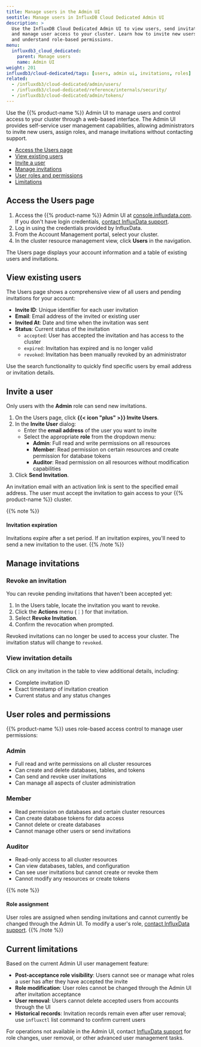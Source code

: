 ```yaml
---
title: Manage users in the Admin UI
seotitle: Manage users in InfluxDB Cloud Dedicated Admin UI
description: >
  Use the InfluxDB Cloud Dedicated Admin UI to view users, send invitations, assign roles, 
  and manage user access to your cluster. Learn how to invite new users, revoke invitations, 
  and understand role-based permissions.
menu:
  influxdb3_cloud_dedicated:
    parent: Manage users
    name: Admin UI
weight: 201
influxdb3/cloud-dedicated/tags: [users, admin ui, invitations, roles]
related:
  - /influxdb3/cloud-dedicated/admin/users/
  - /influxdb3/cloud-dedicated/reference/internals/security/
  - /influxdb3/cloud-dedicated/admin/tokens/
---
```


Use the {{% product-name %}} Admin UI to manage users and control access to your cluster through a web-based interface. The Admin UI provides self-service user management capabilities, allowing administrators to invite new users, assign roles, and manage invitations without contacting support.

- [Access the Users page](#access-the-users-page)
- [View existing users](#view-existing-users)
- [Invite a user](#invite-a-user)
- [Manage invitations](#manage-invitations)
- [User roles and permissions](#user-roles-and-permissions)
- [Limitations](#limitations)

## Access the Users page

1. Access the {{% product-name %}} Admin UI at [console.influxdata.com](https://console.influxdata.com).
   If you don't have login credentials, [contact InfluxData support](https://support.influxdata.com).
2. Log in using the credentials provided by InfluxData.
3. From the Account Management portal, select your cluster.
4. In the cluster resource management view, click **Users** in the navigation.

The Users page displays your account information and a table of existing users and invitations.

## View existing users

The Users page shows a comprehensive view of all users and pending invitations for your account:

- **Invite ID**: Unique identifier for each user invitation
- **Email**: Email address of the invited or existing user  
- **Invited At**: Date and time when the invitation was sent
- **Status**: Current status of the invitation
  - `accepted`: User has accepted the invitation and has access to the cluster
  - `expired`: Invitation has expired and is no longer valid
  - `revoked`: Invitation has been manually revoked by an administrator

Use the search functionality to quickly find specific users by email address or invitation details.

## Invite a user

Only users with the **Admin** role can send new invitations.

1. On the Users page, click **{{< icon "plus" >}} Invite Users**.
2. In the **Invite User** dialog:
   - Enter the **email address** of the user you want to invite
   - Select the appropriate **role** from the dropdown menu:
     - **Admin**: Full read and write permissions on all resources
     - **Member**: Read permission on certain resources and create permission for database tokens
     - **Auditor**: Read permission on all resources without modification capabilities
3. Click **Send Invitation**.

An invitation email with an activation link is sent to the specified email address. The user must accept the invitation to gain access to your {{% product-name %}} cluster.

{{% note %}}
#### Invitation expiration
Invitations expire after a set period. If an invitation expires, you'll need to send a new invitation to the user.
{{% /note %}}

## Manage invitations

### Revoke an invitation

You can revoke pending invitations that haven't been accepted yet:

1. In the Users table, locate the invitation you want to revoke.
2. Click the **Actions** menu (⋮) for that invitation.
3. Select **Revoke Invitation**.
4. Confirm the revocation when prompted.

Revoked invitations can no longer be used to access your cluster. The invitation status will change to `revoked`.

### View invitation details

Click on any invitation in the table to view additional details, including:
- Complete invitation ID
- Exact timestamp of invitation creation
- Current status and any status changes

## User roles and permissions

{{% product-name %}} uses role-based access control to manage user permissions:

### Admin
- Full read and write permissions on all cluster resources
- Can create and delete databases, tables, and tokens
- Can send and revoke user invitations
- Can manage all aspects of cluster administration

### Member  
- Read permission on databases and certain cluster resources
- Can create database tokens for data access
- Cannot delete or create databases
- Cannot manage other users or send invitations

### Auditor
- Read-only access to all cluster resources
- Can view databases, tables, and configuration
- Can see user invitations but cannot create or revoke them
- Cannot modify any resources or create tokens

{{% note %}}
#### Role assignment
User roles are assigned when sending invitations and cannot currently be changed through the Admin UI. To modify a user's role, [contact InfluxData support](https://support.influxdata.com).
{{% /note %}}

## Current limitations

Based on the current Admin UI user management feature:

- **Post-acceptance role visibility**: Users cannot see or manage what roles a user has after they have accepted the invite
- **Role modification**: User roles cannot be changed through the Admin UI after invitation acceptance
- **User removal**: Users cannot delete accepted users from accounts through the UI
- **Historical records**: Invitation records remain even after user removal; use `influxctl` list command to confirm current users

For operations not available in the Admin UI, contact [InfluxData support](https://support.influxdata.com) for role changes, user removal, or other advanced user management tasks.
